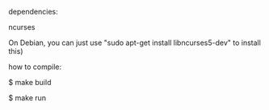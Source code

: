 dependencies:

ncurses

On Debian, you can just use "sudo apt-get install libncurses5-dev" to install this)

how to compile:

$ make build

$ make run
